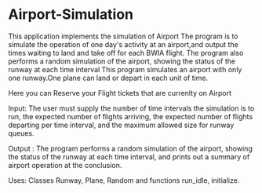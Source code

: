 # Airport-Simulation

This application implements the simulation of Airport
The program is to simulate the operation of one day's activity at an airport,and output the times waiting to land and take off for each BWIA flight.
The program also performs a random simulation of the airport, showing the status of the runway at each time interval
This program simulates an airport with only one runway.One plane can land or depart in each unit of time.

Here you can Reserve your Flight tickets that are currenlty on Airport
 
Input:  The user must supply the number of time intervals the simulation is to
      run, the expected number of flights arriving, the expected number
      of flights departing per time interval, and the
      maximum allowed size for runway queues.
      
Output : The program performs a random simulation of the airport, showing
      the status of the runway at each time interval, and prints out a
      summary of airport operation at the conclusion.
      
Uses: Classes Runway, Plane, Random and functions run_idle, initialize.
